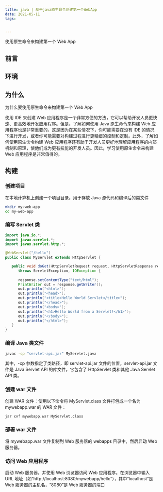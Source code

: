 ```yaml
---
title: java | 基于java原生命令创建第一个WebApp
date: 2021-05-11
tags:


---
```


使用原生命令来构建第一个 Web App

<!-- more --> 



## 前言

## 环境

## 为什么

为什么要使用原生命令来构建第一个 Web App

使用 IDE 来创建 Web 应用程序是一个非常方便的方法，它可以帮助开发人员更快速、更高效地开发应用程序。但是，了解如何使用 Java 原生命令来构建 Web 应用程序也是非常重要的。这是因为在某些情况下，你可能需要在没有 IDE 的情况下进行开发，或者你可能需要对构建过程进行更精细的控制和定制。此外，了解如何使用原生命令构建 Web 应用程序还有助于开发人员更好地理解应用程序的内部机制和原理，使他们成为更有技能的开发人员。因此，学习使用原生命令来构建 Web 应用程序是非常值得的。

## 构建

### 创建项目

在本地计算机上创建一个项目目录，用于存放 Java 源代码和编译后的类文件

```bash
mkdir my-web-app
cd my-web-app
```

### 编写 Servlet 类

```java
import java.io.*;
import javax.servlet.*;
import javax.servlet.http.*;

@WebServlet("/hello")
public class MyServlet extends HttpServlet {

   public void doGet(HttpServletRequest request, HttpServletResponse response)
      throws ServletException, IOException {
      
      response.setContentType("text/html");
      PrintWriter out = response.getWriter();
      out.println("<html>");
      out.println("<head>");
      out.println("<title>Hello World Servlet</title>");
      out.println("</head>");
      out.println("<body>");
      out.println("<h1>Hello World from a Servlet!</h1>");
      out.println("</body>");
      out.println("</html>");
   }
}

```

### 编译 Java 类文件

```bash
javac -cp "servlet-api.jar" MyServlet.java
```

其中，-cp 参数指定了类路径，即 servlet-api.jar 文件的位置。servlet-api.jar 文件是 Java Servlet API 的库文件，它包含了 HttpServlet 类和其他 Java Servlet API 类。

### 创建 war 文件	

创建 WAR 文件：使用以下命令将 MyServlet.class 文件打包成一个名为 mywebapp.war 的 WAR 文件：

```bash
jar cvf mywebapp.war MyServlet.class
```

### 部署 war 文件

将 mywebapp.war 文件复制到 Web 服务器的 webapps 目录中，然后启动 Web 服务器。

### 访问 Web 应用程序

启动 Web 服务器，并使用 Web 浏览器访问 Web 应用程序。在浏览器中输入 URL 地址（如“http://localhost:8080/mywebapp/hello”），其中“localhost”是 Web 服务器的主机名，“8080”是 Web 服务器的端口